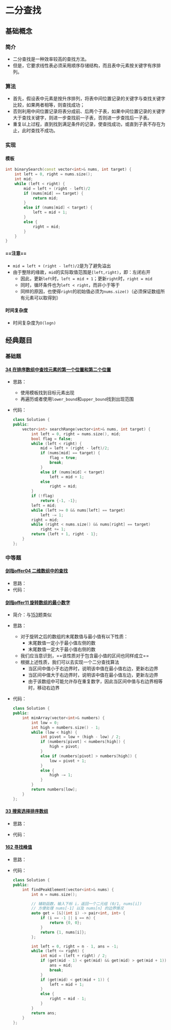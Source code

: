 # 二分查找

## 基础概念

### 简介

+ 二分查找是一种效率较高的查找方法。
+ 但是，它要求线性表必须采用顺序存储结构，而且表中元素按关键字有序排列。

### 算法

+ 首先，假设表中元素是按升序排列，将表中间位置记录的关键字与查找关键字比较，如果两者相等，则查找成功；
+ 否则利用中间位置记录将表分成前、后两个子表，如果中间位置记录的关键字大于查找关键字，则进一步查找前一子表，否则进一步查找后一子表。
+ 重复以上过程，直到找到满足条件的记录，使查找成功，或直到子表不存在为止，此时查找不成功。

### 实现

#### 模板

``` c++
int binarySearch(const vector<int>& nums, int target) {
    int left = 0, right = nums.size();
    int mid;
    while (left < right) {
        mid = left + (right - left)/2
        if (nums[mid] == target) {
            return mid;
        }
        else if (nums[mid] < target) {
            left = mid + 1;
        }
        else {
            right = mid;
        }
    }
}
```

#### ==注意==

+ `mid = left + (right - left)/2`是为了避免溢出
+ 由于整除的缘故，`mid`的实际取值范围是`[left,right)`，即：左闭右开
  - 因此，更新`left`时，`left = mid + 1`；更新`right`时，`right = mid`
  - 同时，循环条件也为`left < right`，而非小于等于
  - 同样的原因，也使得`right`的初始值必须为`nums.size()`（必须保证数组所有元素可以取得到）

#### 时间复杂度

+ 时间复杂度为`O(logn)`

## 经典题目

### 基础题

#### [34 在排序数组中查找元素的第一个位置和第二个位置](https://leetcode-cn.com/problems/find-first-and-last-position-of-element-in-sorted-array/)

+ 思路：

  - 使用模板找到目标元素出现
  - 再遍历或者使用`lower_bound`和`upper_bound`找到出现范围

+ 代码： 

  ``` c++
  class Solution {
  public:
      vector<int> searchRange(vector<int>& nums, int target) {
          int left = 0, right = nums.size(), mid;
          bool flag = false;
          while (left < right) {
              mid = left + (right - left)/2;
              if (nums[mid] == target) {
                  flag = true;
                  break;
              }
              else if (nums[mid] < target) 
                  left = mid + 1;
              else 
                  right = mid;
          }
          if (!flag)
              return {-1, -1};
          left = mid;
          while (left >= 0 && nums[left] == target)
              left -= 1;
          right = mid;
          while (right < nums.size() && nums[right] == target)
              right += 1;
          return {left + 1, right - 1};
      }
  };
  ```

### 中等题

#### [剑指offer04 二维数组中的查找](https://leetcode-cn.com/problems/er-wei-shu-zu-zhong-de-cha-zhao-lcof/)

+ 思路：
+ 代码：

#### [剑指offer11 旋转数组的最小数字](https://leetcode-cn.com/problems/xuan-zhuan-shu-zu-de-zui-xiao-shu-zi-lcof/)

+ 简介：与[153](https://leetcode-cn.com/problems/find-minimum-in-rotated-sorted-array/)题类似

+ 思路：

  - 对于旋转之后的数组的末尾数值与最小值有以下性质：
    * 末尾数值一定小于最小值左侧的数
    * 末尾数值一定大于最小值右侧的数
  - 我们应当意识到，==该性质对于包含最小值的区间也同样成立==
  - 根据上述性质，我们可以去实现一个二分查找算法
    * 当区间中值小于右边界时，说明该中值在最小值右边，更新右边界
    * 当区间中值大于右边界时，说明该中值在最小值左边，更新左边界
    * 由于该数组中可能允许存在重复数字，因此当区间中值与右边界相等时，移动右边界

+ 代码：

  ``` c++
  class Solution {
  public:
      int minArray(vector<int>& numbers) {
          int low = 0;
          int high = numbers.size() - 1;
          while (low < high) {
              int pivot = low + (high - low) / 2;
              if (numbers[pivot] < numbers[high]) {
                  high = pivot;
              }
              else if (numbers[pivot] > numbers[high]) {
                  low = pivot + 1;
              }
              else {
                  high -= 1;
              }
          }
          return numbers[low];
      }
  };
  ```

#### [33 搜索选择排序数组](https://leetcode-cn.com/problems/search-in-rotated-sorted-array/)

+ 思路：

+ 代码：

#### [162 寻找峰值](https://leetcode-cn.com/problems/find-peak-element/)

+ 思路：

+ 代码：

  ``` c++
  class Solution {
  public:
      int findPeakElement(vector<int>& nums) {
          int n = nums.size();
  
          // 辅助函数，输入下标 i，返回一个二元组 (0/1, nums[i])
          // 方便处理 nums[-1] 以及 nums[n] 的边界情况
          auto get = [&](int i) -> pair<int, int> {
              if (i == -1 || i == n) {
                  return {0, 0};
              }
              return {1, nums[i]};
          };
  
          int left = 0, right = n - 1, ans = -1;
          while (left <= right) {
              int mid = (left + right) / 2;
              if (get(mid - 1) < get(mid) && get(mid) > get(mid + 1)) {
                  ans = mid;
                  break;
              }
              if (get(mid) < get(mid + 1)) {
                  left = mid + 1;
              }
              else {
                  right = mid - 1;
              }
          }
          return ans;
      }
  };
  ```
